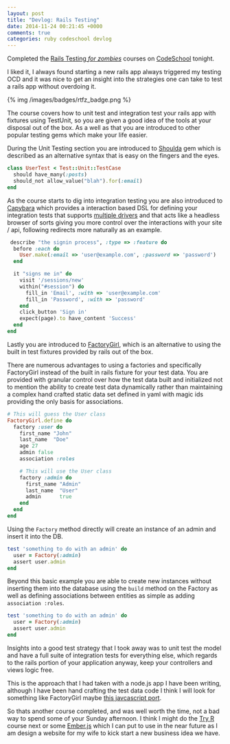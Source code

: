 ```yaml
---
layout: post
title: "Devlog: Rails Testing"
date: 2014-11-24 00:21:45 +0000
comments: true
categories: ruby codeschool devlog
---
```


Completed the [Rails Testing _for zombies_](https://www.codeschool.com/courses/rails-testing-for-zombies) courses on [CodeSchool](http://mbsy.co/8TZ9N) tonight.

I liked it, I always found starting a new rails app always triggered my testing OCD and it was nice to get an insight into the strategies one can take to test a rails app without overdoing it.

{% img /images/badges/rtfz_badge.png %}

The course covers how to unit test and integration test your rails app with fixtures using TestUnit, so you are given a good idea of the tools at your disposal out of the box. As a well as that you are introduced to other popular testing gems which make your life easier.

During the Unit Testing section you are introduced to [Shoulda](https://github.com/thoughtbot/shoulda) gem which is described as an alternative syntax that is easy on the fingers and the eyes.

``` ruby
class UserTest < Test::Unit::TestCase
  should have_many(:posts)
  should_not allow_value("blah").for(:email)
end
```

As the course starts to dig into integration testing you are also introduced to [Capybara](https://github.com/jnicklas/capybara) which provides a interaction based DSL for defining your integration tests that supports [multiple drivers](http://www.rubydoc.info/github/jnicklas/capybara#Drivers) and that acts like a headless browser of sorts giving you more control over the interactions with your site / api, following redirects more naturally as an example.

``` ruby
 describe "the signin process", :type => :feature do
  before :each do
    User.make(:email => 'user@example.com', :password => 'password')
  end

  it "signs me in" do
    visit '/sessions/new'
    within("#session") do
      fill_in 'Email', :with => 'user@example.com'
      fill_in 'Password', :with => 'password'
    end
    click_button 'Sign in'
    expect(page).to have_content 'Success'
  end
end
```

Lastly you are introduced to [FactoryGirl](https://github.com/thoughtbot/factory_girl), which is an alternative to using the built in test fixtures provided by rails out of the box.  

There are numerous advantages to using a factories and specifically FactoryGirl instead of the built in rails fixture for your test data. You are provided with granular control over how the test data built and initialized not to mention the ability to create test data dynamically rather than maintaining a complex hand crafted static data set defined in yaml with magic ids providing the only basis for associations.

``` ruby 
# This will guess the User class
FactoryGirl.define do
  factory :user do
    first_name "John"
    last_name  "Doe"
    age 27
    admin false
    association :roles

    # This will use the User class
    factory :admin do
      first_name "Admin"
      last_name  "User"
      admin      true
    end
  end
end
```

Using the `Factory` method directly will create an instance of an admin and insert it into the DB. 

``` ruby
test 'something to do with an admin' do
  user = Factory(:admin)
  assert user.admin
end
```
Beyond this basic example you are able to create new instances without inserting them into the database using the `build` method on the Factory as well as defining associations between entities as simple as adding `association :roles`.

``` ruby
test 'something to do with an admin' do
  user = Factory(:admin)
  assert user.admin
end
```

Insights into a good test strategy that I took away was to unit test the model and have a full suite of integration tests for everything else, which regards to the rails portion of your application anyway, keep your controllers and views logic free.  

This is the approach that I had taken with a node.js app I have been writing, although I have been hand crafting the test data code I think I will look for something like FactoryGirl maybe [this javcascript port](https://www.npmjs.org/package/factory-girl).

So thats another course completed, and was well worth the time, not a bad way to spend some of your Sunday afternoon. I think I might do the [Try R](https://www.codeschool.com/courses/try-r) course next or some [Ember.js](https://www.codeschool.com/courses/warming-up-with-ember-js) which I can put to use in the near future as I am design a website for my wife to kick start a new business idea we have.
